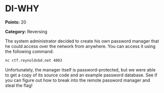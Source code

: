 # DI-WHY

**Points:** 20

**Category:** Reversing

The system administrator decided to create his own password manager that he could access over the network from anywhere.
You can access it using the following command:

```bash
nc ctf.reynoldsbd.net 4003
```

Unfortunately, the manager itself is password-protected, but we were able to get a copy of its source code and an
example password database. See if you can figure out how to break into the remote password manager and steal the flag!
